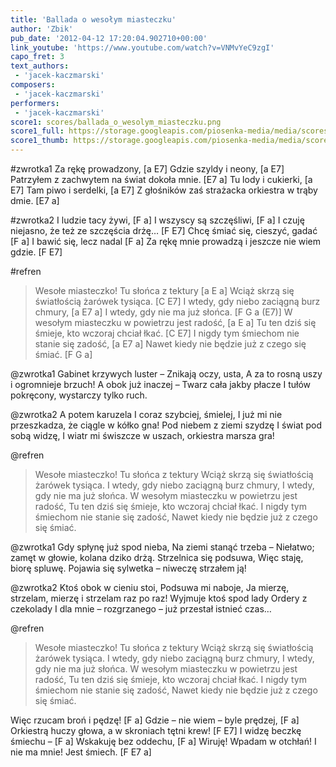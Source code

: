 ```yaml
---
title: 'Ballada o wesołym miasteczku'
author: 'Zbik'
pub_date: '2012-04-12 17:20:04.902710+00:00'
link_youtube: 'https://www.youtube.com/watch?v=VNMvYeC9zgI'
capo_fret: 3
text_authors:
 - 'jacek-kaczmarski'
composers:
 - 'jacek-kaczmarski'
performers:
 - 'jacek-kaczmarski'
score1: scores/ballada_o_wesolym_miasteczku.png
score1_full: https://storage.googleapis.com/piosenka-media/media/scores/ballada_o_wesolym_miasteczku.png
score1_thumb: https://storage.googleapis.com/piosenka-media/media/scores/ballada_o_wesolym_miasteczku.png.180x0_q85_upscale.jpg
---
```


#zwrotka1
Za rękę prowadzony, [a E7]
Gdzie szyldy i neony, [a E7]
Patrzyłem z zachwytem na świat dokoła mnie. [E7 a]
Tu lody i cukierki, [a E7]
Tam piwo i serdelki, [a E7]
Z głośników zaś strażacka orkiestra w trąby dmie. [E7 a]

#zwrotka2
I ludzie tacy żywi, [F a]
I wszyscy są szczęśliwi, [F a]
I czuję niejasno, że też ze szczęścia drżę… [F E7]
Chcę śmiać się, cieszyć, gadać [F a]
I bawić się, lecz nadal [F a]
Za rękę mnie prowadzą i jeszcze nie wiem gdzie. [F E7]

#refren
>Wesołe miasteczko! Tu słońca z tektury [a E a]
>Wciąż skrzą się światłością żarówek tysiąca. [C E7]
>I wtedy, gdy niebo zaciągną burz chmury, [a E7 a]
>I wtedy, gdy nie ma już słońca. [F G a (E7)]
>W wesołym miasteczku w powietrzu jest radość, [a E a]
>Tu ten dziś się śmieje, kto wczoraj chciał łkać. [C E7]
>I nigdy tym śmiechom nie stanie się zadość, [a E7 a]
>Nawet kiedy nie będzie już z czego się śmiać. [F G a]

@zwrotka1
Gabinet krzywych luster –
Znikają oczy, usta,
A za to rosną uszy i ogromnieje brzuch!
A obok już inaczej –
Twarz cała jakby płacze
I tułów pokręcony, wystarczy tylko ruch.

@zwrotka2
A potem karuzela
I coraz szybciej, śmielej,
I już mi nie przeszkadza, że ciągle w kółko gna!
Pod niebem z ziemi szydzę
I świat pod sobą widzę,
I wiatr mi świszcze w uszach, orkiestra marsza gra!

@refren
>Wesołe miasteczko! Tu słońca z tektury
>Wciąż skrzą się światłością żarówek tysiąca.
>I wtedy, gdy niebo zaciągną burz chmury,
>I wtedy, gdy nie ma już słońca.
>W wesołym miasteczku w powietrzu jest radość,
>Tu ten dziś się śmieje, kto wczoraj chciał łkać.
>I nigdy tym śmiechom nie stanie się zadość,
>Nawet kiedy nie będzie już z czego się śmiać.

@zwrotka1
Gdy spłynę już spod nieba,
Na ziemi stanąć trzeba –
Niełatwo; zamęt w głowie, kolana dziko drżą.
Strzelnica się podsuwa,
Więc staję, biorę spluwę.
Pojawia się sylwetka – niweczę strzałem ją!

@zwrotka2
Ktoś obok w cieniu stoi,
Podsuwa mi naboje,
Ja mierzę, strzelam, mierzę i strzelam raz po raz!
Wyjmuje ktoś spod lady
Ordery z czekolady
I dla mnie – rozgrzanego – już przestał istnieć czas…

@refren
>Wesołe miasteczko! Tu słońca z tektury
>Wciąż skrzą się światłością żarówek tysiąca.
>I wtedy, gdy niebo zaciągną burz chmury,
>I wtedy, gdy nie ma już słońca.
>W wesołym miasteczku w powietrzu jest radość,
>Tu ten dziś się śmieje, kto wczoraj chciał łkać.
>I nigdy tym śmiechom nie stanie się zadość,
>Nawet kiedy nie będzie już z czego się śmiać.

Więc rzucam broń i pędzę! [F a]
Gdzie – nie wiem – byle prędzej, [F a]
Orkiestrą huczy głowa, a w skroniach tętni krew! [F E7]
I widzę beczkę śmiechu – [F a]
Wskakuję bez oddechu, [F a]
Wiruję! Wpadam w otchłań! I nie ma mnie! Jest śmiech. [F E7 a]